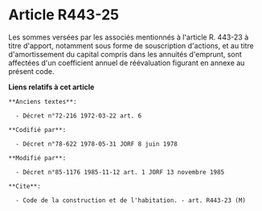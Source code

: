 # Article R443-25

Les sommes versées par les associés mentionnés à l'article R. 443-23 à titre d'apport, notamment sous forme de souscription
d'actions, et au titre d'amortissement du capital compris dans les annuités d'emprunt, sont affectées d'un coefficient annuel
de réévaluation figurant en annexe au présent code.

**Liens relatifs à cet article**

	**Anciens textes**:

	  - Décret n°72-216 1972-03-22 art. 6

	**Codifié par**:

	  - Décret n°78-622 1978-05-31 JORF 8 juin 1978

	**Modifié par**:

	  - Décret n°85-1176 1985-11-12 art. 1 JORF 13 novembre 1985

	**Cite**:

	  - Code de la construction et de l'habitation. - art. R443-23 (M)
